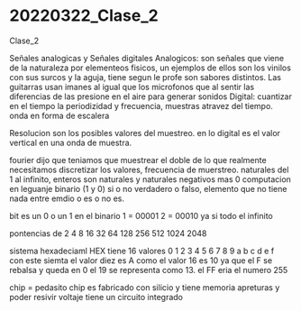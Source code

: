 # 20220322_Clase_2
Clase_2


Señales analogicas y Señales digitales
Analogicos: son señales que viene de la naturaleza por elementeos fisicos, un ejemplos de ellos son los vinilos con sus surcos y la aguja, tiene segun le profe son sabores distintos. Las guitarras usan imanes al igual que los microfonos que al sentir las diferencias de las presione en el aire para generar sonidos
Digital: cuantizar en el tiempo la periodizidad y frecuencia, muestras atravez del tiempo. onda en forma de escalera 

Resolucion son  los posibles valores del muestreo. en lo digital es el valor vertical en una onda de muestra. 

fourier dijo que teniamos que muestrear el doble de lo que realmente necesitamos 
discretizar los valores, frecuencia de muerstreo. 
naturales del 1 al infinito, enteros son naturales y naturales negativos mas 0
computacion en leguanje binario (1 y 0) si o no verdadero o falso, elemento que no tiene nada entre emdio o es o no es.
 
 
 bit es un 0 o un 1 en el binario 
1 =  00001
2 =  00010
ya si todo el infinito

pontencias de 2 4 8 16 32 64 128 256 512 1024 2048

sistema hexadeciaml HEX tiene 16 valores 0 1 2 3 4 5 6 7 8 9 a b c d e f  
      con este siemta el valor diez es A 
      como el valor 16 es 10   ya que el F se rebalsa y queda en 0
       el 19 se representa como 13. 
    el FF eria el numero 255

chip = pedasito 
chip es fabricado con silicio y tiene memoria apreturas y poder resivir voltaje tiene un circuito integrado 

